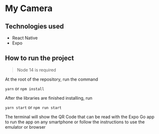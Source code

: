 # My Camera

## Technologies used
- React Native
- Expo

## How to run the project
> Node 14 is required

At the root of the repository, run the command

`yarn`
or
`npm install`

After the libraries are finished installing, run

`yarn start`
or
`npm run start`

The terminal will show the QR Code that can be read with the Expo Go app to run the app on any smartphone or follow the instructions to use the emulator or browser